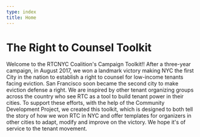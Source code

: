 ```yaml
---
type: index  
title: Home
---
```


<h1>The Right to Counsel Toolkit</h1>

Welcome to the RTCNYC Coalition's Campaign Toolkit!! After a three-year campaign, in August 2017, we won a landmark victory making NYC the first City in the nation to establish a right to counsel for low-income tenants facing eviction. San Francisco soon became the second city to make eviction defense a right. We are inspired by other tenant organizing groups across the country who see RTC as a tool to build tenant power in their cities. To support these efforts, with the help of the Community Development Project, we created this toolkit, which is designed to both tell the story of how we won RTC in NYC and offer templates for organizers in other cities to adapt, modify and improve on the victory. We hope it's of service to the tenant movement. 
